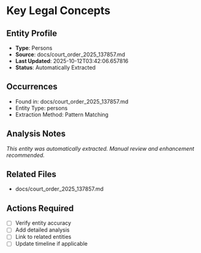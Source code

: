 # Key Legal Concepts

## Entity Profile
- **Type**: Persons
- **Source**: docs/court_order_2025_137857.md
- **Last Updated**: 2025-10-12T03:42:06.657816
- **Status**: Automatically Extracted

## Occurrences
- Found in: docs/court_order_2025_137857.md
- Entity Type: persons
- Extraction Method: Pattern Matching

## Analysis Notes
*This entity was automatically extracted. Manual review and enhancement recommended.*

## Related Files
- docs/court_order_2025_137857.md

## Actions Required
- [ ] Verify entity accuracy
- [ ] Add detailed analysis
- [ ] Link to related entities
- [ ] Update timeline if applicable
